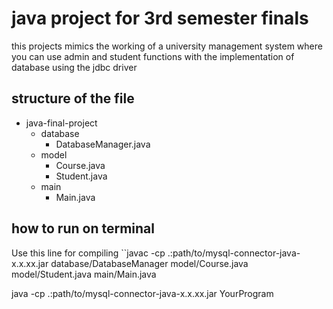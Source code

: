 # java project for 3rd semester finals
this projects mimics the working of a university management system where you can use admin and student functions with the implementation of database using the jdbc driver

## structure of the file

<ul>
  <li>java-final-project
    <ul>
      <li>database
        <ul>
          <li>DatabaseManager.java</li>
        </ul>
      </li>
      <li>model
        <ul>
          <li>Course.java</li>
          <li>Student.java</li>
        </ul>
      </li>
      <li>main
        <ul>
          <li>Main.java</li>
        </ul>
      </li>
    </ul>
  </li>
</ul>



## how to run on terminal 

Use this line for compiling 
``javac -cp .:path/to/mysql-connector-java-x.x.xx.jar database/DatabaseManager model/Course.java model/Student.java main/Main.java


java -cp .:path/to/mysql-connector-java-x.x.xx.jar YourProgram
